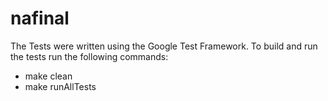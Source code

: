 # nafinal

The Tests were written using the Google Test Framework.
To build and run the tests run the following commands:
- make clean
- make runAllTests
